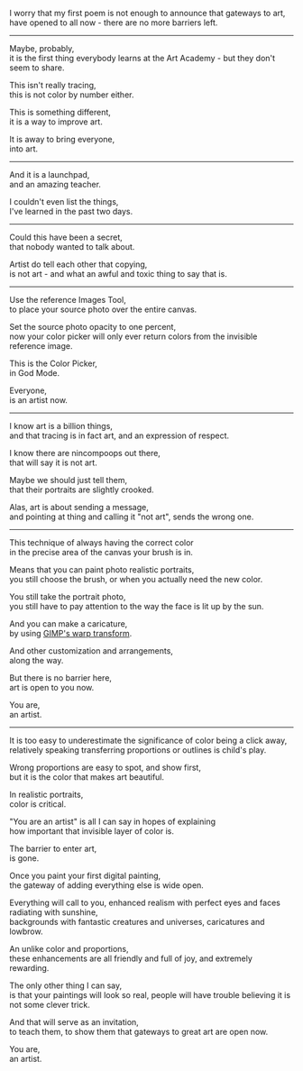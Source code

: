 I worry that my first poem is not enough to announce that gateways to art,\
have opened to all now - there are no more barriers left.

---

Maybe, probably,\
it is the first thing everybody learns at the Art Academy - but they don't seem to share.

This isn't really tracing,\
this is not color by number either.

This is something different,\
it is a way to improve art.

It is away to bring everyone,\
into art.

---

And it is a launchpad,\
and an amazing teacher.

I couldn't even list the things,\
I've learned in the past two days.

---

Could this have been a secret,\
that nobody wanted to talk about.

Artist do tell each other that copying,\
is not art - and what an awful and toxic thing to say that is.

---

Use the reference Images Tool,\
to place your source photo over the entire canvas.

Set the source photo opacity to one percent,\
now your color picker will only ever return colors from the invisible reference image.

This is the Color Picker,\
in God Mode.

Everyone,\
is an artist now.

---

I know art is a billion things,\
and that tracing is in fact art, and an expression of respect.

I know there are nincompoops out there,\
that will say it is not art.

Maybe we should just tell them,\
that their portraits are slightly crooked.

Alas, art is about sending a message,\
and pointing at thing and calling it "not art", sends the wrong one.

---

This technique of always having the correct color\
in the precise area of the canvas your brush is in.

Means that you can paint photo realistic portraits,\
you still choose the brush, or when you actually need the new color.

You still take the portrait photo,\
you still have to pay attention to the way the face is lit up by the sun.

And you can make a caricature,\
by using [GIMP's warp transform](https://www.youtube.com/watch?v=etkvjiiGs1c).

And other customization and arrangements,\
along the way.

But there is no barrier here,\
art is open to you now.

You are,\
an artist.

---

It is too easy to underestimate the significance of color being a click away,\
relatively speaking transferring proportions or outlines is child's play.

Wrong proportions are easy to spot, and show first,\
but it is the color that makes art beautiful.

In realistic portraits,\
color is critical.

"You are an artist" is all I can say in hopes of explaining\
how important that invisible layer of color is.

The barrier to enter art,\
is gone.

Once you paint your first digital painting,\
the gateway of adding everything else is wide open.

Everything will call to you, enhanced realism with perfect eyes and faces radiating with sunshine,\
backgrounds with fantastic creatures and universes, caricatures and lowbrow.

An unlike color and proportions,\
these enhancements are all friendly and full of joy, and extremely rewarding.

The only other thing I can say,\
is that your paintings will look so real, people will have trouble believing it is not some clever trick.

And that will serve as an invitation,\
to teach them, to show them that gateways to great art are open now.

You are,\
an artist.
